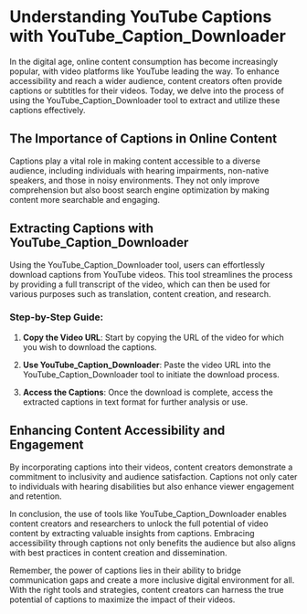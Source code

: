 # Understanding YouTube Captions with YouTube_Caption_Downloader

In the digital age, online content consumption has become increasingly popular, with video platforms like YouTube leading the way. To enhance accessibility and reach a wider audience, content creators often provide captions or subtitles for their videos. Today, we delve into the process of using the YouTube_Caption_Downloader tool to extract and utilize these captions effectively.

## The Importance of Captions in Online Content

Captions play a vital role in making content accessible to a diverse audience, including individuals with hearing impairments, non-native speakers, and those in noisy environments. They not only improve comprehension but also boost search engine optimization by making content more searchable and engaging.

## Extracting Captions with YouTube_Caption_Downloader

Using the YouTube_Caption_Downloader tool, users can effortlessly download captions from YouTube videos. This tool streamlines the process by providing a full transcript of the video, which can then be used for various purposes such as translation, content creation, and research.

### Step-by-Step Guide:

1. **Copy the Video URL**: Start by copying the URL of the video for which you wish to download the captions.
   
2. **Use YouTube_Caption_Downloader**: Paste the video URL into the YouTube_Caption_Downloader tool to initiate the download process.
   
3. **Access the Captions**: Once the download is complete, access the extracted captions in text format for further analysis or use.

## Enhancing Content Accessibility and Engagement

By incorporating captions into their videos, content creators demonstrate a commitment to inclusivity and audience satisfaction. Captions not only cater to individuals with hearing disabilities but also enhance viewer engagement and retention.

In conclusion, the use of tools like YouTube_Caption_Downloader enables content creators and researchers to unlock the full potential of video content by extracting valuable insights from captions. Embracing accessibility through captions not only benefits the audience but also aligns with best practices in content creation and dissemination.

Remember, the power of captions lies in their ability to bridge communication gaps and create a more inclusive digital environment for all. With the right tools and strategies, content creators can harness the true potential of captions to maximize the impact of their videos.